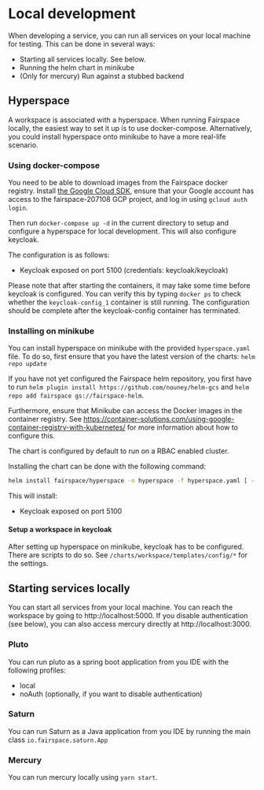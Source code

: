 # Local development
When developing a service, you can run all services on your local machine for testing. This can be done
in several ways:
* Starting all services locally. See below.
* Running the helm chart in minikube
* (Only for mercury) Run against a stubbed backend

## Hyperspace
A workspace is associated with a hyperspace. When running Fairspace locally, the easiest
way to set it up is to use docker-compose. Alternatively, you could install hyperspace
onto minikube to have a more real-life scenario.

### Using docker-compose

You need to be able to download images from the Fairspace docker registry.
Install [the Google Cloud SDK](https://cloud.google.com/sdk/install), ensure
that your Google account has access to the fairspace-207108 GCP project,
and log in using `gcloud auth login`.

Then run `docker-compose up -d` in the current directory to setup and configure
a hyperspace for local development. This will also configure keycloak.

The configuration is as follows:
* Keycloak exposed on port 5100 (credentials: keycloak/keycloak)

Please note that after starting the containers, it may take some time before keycloak is
configured. You can verify this by typing `docker ps` to check whether the `keycloak-config_1`
container is still running. The configuration should be complete after the keycloak-config
container has terminated.

### Installing on minikube
You can install hyperspace on minikube with
the provided `hyperspace.yaml` file. To do so, first ensure that you have
 the latest version of the charts: `helm repo update`

If you have not yet configured the Fairspace helm repository, you first have to run
`helm plugin install https://github.com/nouney/helm-gcs` and
`helm repo add fairspace gs://fairspace-helm`.

Furthermore, ensure that Minikube can access the Docker images in the
container registry. See <https://container-solutions.com/using-google-container-registry-with-kubernetes/>
for more information about how to configure this.

The chart is configured by default to run on a RBAC enabled cluster.

Installing the chart can be done with the following command:

```bash
helm install fairspace/hyperspace -n hyperspace -f hyperspace.yaml [ --set fairspaceImagePullSecret=... ]
```

This will install:
* Keycloak exposed on port 5100

#### Setup a workspace in keycloak
After setting up hyperspace on minikube, keycloak has to be configured.
There are scripts to do so. See `/charts/workspace/templates/config/*` for the settings.

## Starting services locally
You can start all services from your local machine. You can reach the workspace by
going to http://localhost:5000. If you disable authentication (see below), you can also
access mercury directly at http://localhost:3000.

### Pluto
You can run pluto as a spring boot application from you IDE with the following profiles:
* local
* noAuth (optionally, if you want to disable authentication)

### Saturn
You can run Saturn as a Java application from you IDE by running the main class `io.fairspace.saturn.App`

### Mercury
You can run mercury locally using `yarn start`.
